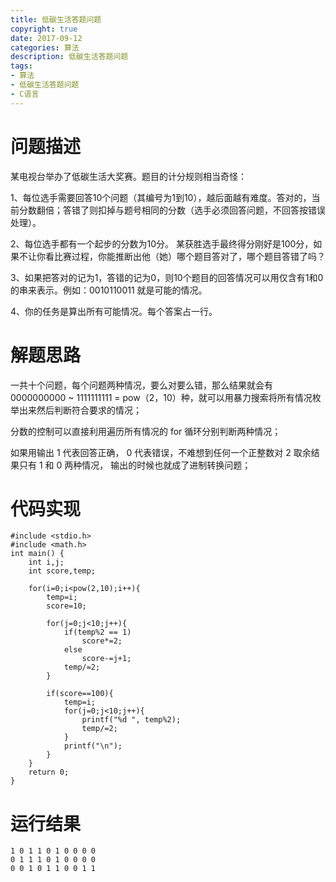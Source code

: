 ```yaml
---
title: 低碳生活答题问题
copyright: true
date: 2017-09-12
categories: 算法
description: 低碳生活答题问题
tags:
- 算法
- 低碳生活答题问题
- C语言
---
```


# 问题描述
    
某电视台举办了低碳生活大奖赛。题目的计分规则相当奇怪：
    
1、每位选手需要回答10个问题（其编号为1到10），越后面越有难度。答对的，当前分数翻倍；答错了则扣掉与题号相同的分数（选手必须回答问题，不回答按错误处理）。
    
2、每位选手都有一个起步的分数为10分。 某获胜选手最终得分刚好是100分，如果不让你看比赛过程，你能推断出他（她）哪个题目答对了，哪个题目答错了吗？
    
3、如果把答对的记为1，答错的记为0，则10个题目的回答情况可以用仅含有1和0的串来表示。例如：0010110011 就是可能的情况。
    
4、你的任务是算出所有可能情况。每个答案占一行。
    
  
# 解题思路  
  
一共十个问题，每个问题两种情况，要么对要么错，那么结果就会有 0000000000 ~ 1111111111 = pow（2，10）种，就可以用暴力搜索将所有情况枚举出来然后判断符合要求的情况；
	
分数的控制可以直接利用遍历所有情况的 for 循环分别判断两种情况； 
	
如果用输出 1 代表回答正确， 0 代表错误，不难想到任何一个正整数对 2 取余结果只有 1 和 0 两种情况， 输出的时候也就成了进制转换问题； 
  
# 代码实现

```
#include <stdio.h> 
#include <math.h> 
int main() {
    int i,j;
    int score,temp;
		
    for(i=0;i<pow(2,10);i++){
        temp=i;
        score=10;
            
        for(j=0;j<10;j++){ 
            if(temp%2 == 1)
                score*=2;
            else
                score-=j+1; 
            temp/=2;		
        }

        if(score==100){	
            temp=i;
            for(j=0;j<10;j++){
                printf("%d ", temp%2);
                temp/=2;
            }
            printf("\n");
        }
    }
    return 0;
}
```

# 运行结果

```
1 0 1 1 0 1 0 0 0 0 
0 1 1 1 0 1 0 0 0 0 
0 0 1 0 1 1 0 0 1 1 
```


